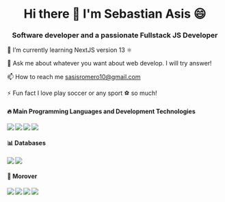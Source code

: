 
<h1 align ='center'> Hi there 👋 I'm Sebastian Asis 😄</h1>

<h3 align = 'center'>Software developer and a passionate Fullstack JS Developer</h3>
      
      
🌱 I’m currently learning NextJS version 13 ⚛️

💬 Ask me about whatever you want about web develop. I will try answer!

📫 How to reach me sasisromero10@gmail.com

⚡ Fun fact I love play soccer or any sport ⚽ so much!

<h4>🔥 Main Programming Languages and Development Technologies</h4>

<p align = 'center'>
<img  align="left" src="https://img.shields.io/badge/Html5%20-%23E34F26.svg?&style=flat&logo=html5&logoColor=white" />
<img align="left" src="https://img.shields.io/badge/Css3%20-%231572B6.svg?&style=flat&logo=css3&logoColor=white" />
<img align="left" src="https://img.shields.io/badge/Javascript-%23F7DF1E.svg?&style=flat&logo=javascript&logoColor=black&labelColor=black?&link=http://left&link=https://developer.mozilla.org/es/docs/Web/JavaScript/Guide" />
<img  align="left" src="https://img.shields.io/badge/Java-%23ED8B00.svg?&style=flat&logo=java&logoColor=white" />
</p>
</br>

<h4> 📊 Databases </h4>
<p align = 'center'>
<img  align="left" src="https://img.shields.io/badge/MySQL-%2300f.svg?&style=flat&logo=mysql&logoColor=black&color=blue" />
<img align="left" src="https://img.shields.io/badge/Microsoft%20SQL%20Server-CC2927?logo=Microsoft-SQL-server&logoColor=white&style=flate " />
</p>
</br>

<h4> 🧠 Morover </h4>
<p align = 'center'>
<img  align="left" src="https://img.shields.io/badge/React%20-%2320232a.svg?&style=flat&logo=react&logoColor=%2361DAFB" />
<img align="left" src="https://img.shields.io/badge/Express.js%20-%23404d59.svg?style=flat " />
<img align="left" src="https://img.shields.io/badge/C++%20-%2300599C.svg?&style=flat&logo=c%2B%2B&logoColor=white " />
      <img align="left" src="https://img.shields.io/badge/Node.js%20-%2343853D.svg?&style=flat&logo=node.js&logoColor=white" />
</p>
</br>

<!--
**CbasDev/CbasDev** is a ✨ _special_ ✨ repository because its `README.md` (this file) appears on your GitHub profile.

Here are some ideas to get you started:

- 🔭 I’m currently working on ...

- 👯 I’m looking to collaborate on ...
- 🤔 I’m looking for help with ...
- 💬 Ask me about ...
- 📫 How to reach me: ...
- 😄 Pronouns: ...
- ⚡ Fun fact: ...
--
